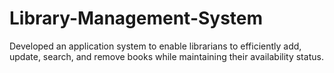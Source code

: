 # Library-Management-System
Developed an application system to enable librarians to efficiently add, update, search, and remove books while maintaining their availability status.
